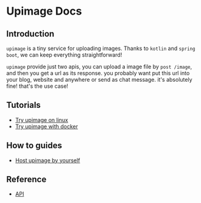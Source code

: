 # Upimage Docs

## Introduction

`upimage` is a tiny service for uploading images. Thanks to `kotlin` and `spring boot`, we can keep everything straightforward!

`upimage` provide just two apis, you can upload a image file by `post /image`, and then you get a url as its response. you probably want put this url into your blog, website and anywhere or send as chat message. it's absolutely fine! that's the use case!

## Tutorials

* [Try upimage on linux](./Tutorials/try-it-on-linux.md)
* [Try upimage with docker](./Tutorials/try-it-with-docker.md)

## How to guides

* [Host upimage by yourself]()

## Reference

* [API](Reference/api.md)
